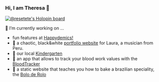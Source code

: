 ### Hi, I am Theresa 👋

[![@resetete's Holopin board](https://holopin.me/resetete)](https://holopin.io/@resetete)

🔭 I’m currently working on ...

- fun features at [Happydemics!](https://happydemics.com/)
- :construction: a chaotic, black&white [portfolio website](https://laura-robles-rails-7-app.herokuapp.com/) for Laura, a musician from Peru.
- :circus_tent: our local [Kindergarten](https://kila-hildegarten.de) 
- :roller_coaster: an app that allows to track your blood work values with the [BloodTracker](http://thebloodtracker.com) 
- :roller_coaster: a static website that teaches you how to bake a brazilian speciality, the [Bolo de Rolo](https://bolo-de-rolo.com) 


<!--
**Resetete/resetete** is a ✨ _special_ ✨ repository because its `README.md` (this file) appears on your GitHub profile.

Here are some ideas to get you started:

- 🔭 I’m currently working on ...
- 🌱 I’m currently learning ...
- 👯 I’m looking to collaborate on ...
- 🤔 I’m looking for help with ...
- 💬 Ask me about ...
- 📫 How to reach me: ...
- 😄 Pronouns: ...
- ⚡ Fun fact: ...
-->
